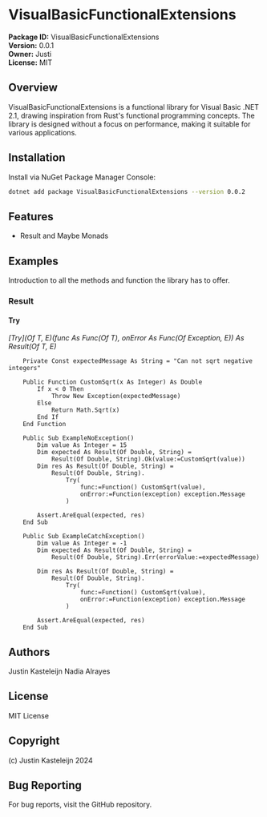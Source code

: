 # VisualBasicFunctionalExtensions

**Package ID:** VisualBasicFunctionalExtensions  
**Version:** 0.0.1  
**Owner:** Justi  
**License:** MIT

## Overview

VisualBasicFunctionalExtensions is a functional library for Visual Basic .NET 2.1, drawing inspiration from Rust's functional programming concepts. The library is designed without a focus on performance, making it suitable for various applications.

## Installation

Install via NuGet Package Manager Console:

```bash
dotnet add package VisualBasicFunctionalExtensions --version 0.0.2
```

## Features
* Result and Maybe Monads

## Examples 
Introduction to all the methods and function the library has to offer. 

### Result

#### Try
*[Try](Of T, E)(func As Func(Of T), onError As Func(Of Exception, E)) As Result(Of T, E)*

```vbnet
	Private Const expectedMessage As String = "Can not sqrt negative integers"

    Public Function CustomSqrt(x As Integer) As Double
        If x < 0 Then
            Throw New Exception(expectedMessage)
        Else
            Return Math.Sqrt(x)
        End If
    End Function

    Public Sub ExampleNoException()
        Dim value As Integer = 15
        Dim expected As Result(Of Double, String) =
            Result(Of Double, String).Ok(value:=CustomSqrt(value))
        Dim res As Result(Of Double, String) =
            Result(Of Double, String).
                Try(
                    func:=Function() CustomSqrt(value),
                    onError:=Function(exception) exception.Message
                )

        Assert.AreEqual(expected, res)
    End Sub

    Public Sub ExampleCatchException()
        Dim value As Integer = -1
        Dim expected As Result(Of Double, String) =
            Result(Of Double, String).Err(errorValue:=expectedMessage)

        Dim res As Result(Of Double, String) =
            Result(Of Double, String).
                Try(
                    func:=Function() CustomSqrt(value),
                    onError:=Function(exception) exception.Message
                )

        Assert.AreEqual(expected, res)
    End Sub
```

## Authors
Justin Kasteleijn
Nadia Alrayes

## License
MIT License

## Copyright
(c) Justin Kasteleijn 2024

## Bug Reporting
For bug reports, visit the GitHub repository.